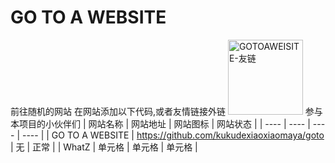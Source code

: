 # GO TO A WEBSITE
前往随机的网站
在网站添加以下代码,或者友情链接外链
<a href="https://www.cupmoexpz.tk/go/index.php" title="GOTOAWEISITE-友链"><img src="https://images.weserv.nl/?url=https://i0.hdslb.com/bfs/article/6a57e10bf25c84609d390772683d14c0c9f56513.png" alt="GOTOAWEISITE-友链" width="120"></a></body>
参与本项目的小伙伴们
|  网站名称   | 网站地址  |  网站图标   | 网站状态  |
|  ----  | ----  |  ----  | ----  |
| GO TO A WEBSITE  | https://github.com/kukudexiaoxiaomaya/goto | 无  | 正常 |
| WhatZ  | 单元格 | 单元格  | 单元格 |
